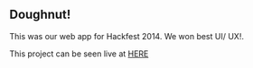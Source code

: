 <h2> Doughnut! </h2>

<p>This was our web app for Hackfest 2014. We won best UI/ UX!. </p>
<p>This project can be seen live at <a href="http://johnarmstrong.co/hackfest2014">HERE</a></p>
